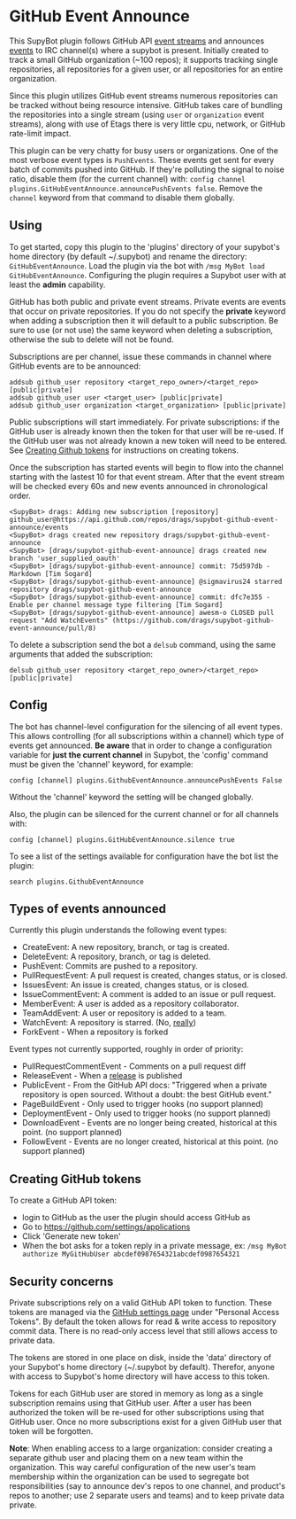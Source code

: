 # GitHub Event Announce

This SupyBot plugin follows GitHub API [event streams](https://developer.github.com/v3/activity/events/) and announces [events](https://developer.github.com/v3/activity/events/types/) to IRC channel(s) where a supybot is present. Initially created to track a small GitHub organization (~100 repos); it supports tracking single repositories, all repositories for a given user, or all repositories for an entire organization.

Since this plugin utilizes GitHub event streams numerous repositories can be tracked without being resource intensive. GitHub takes care of bundling the repositories into a single stream (using `user` or `organization` event streams), along with use of Etags there is very little cpu, network, or GitHub rate-limit impact.

This plugin can be very chatty for busy users or organizations. One of the most verbose event types is `PushEvents`. These events get sent for every batch of commits pushed into GitHub. If they're polluting the signal to noise ratio, disable them (for the current channel) with: `config channel plugins.GitHubEventAnnounce.announcePushEvents false`. Remove the `channel` keyword from that command to disable them globally.

## Using

To get started, copy this plugin to the 'plugins' directory of your supybot's home directory (by default ~/.supybot) and rename the directory: `GitHubEventAnnounce`. Load the plugin via the bot with `/msg MyBot load GitHubEventAnnounce`. Configuring the plugin requires a Supybot user with at least the **admin** capability.

GitHub has both public and private event streams. Private events are events that occur on private repositories. If you do not specify the **private** keyword when adding a subscription then it will default to a public subscription. Be sure to use (or not use) the same keyword when deleting a subscription, otherwise the sub to delete will not be found.

Subscriptions are per channel, issue these commands in channel where GitHub events are to be announced:

	addsub github_user repository <target_repo_owner>/<target_repo> [public|private]
	addsub github_user user <target_user> [public|private]
	addsub github_user organization <target_organization> [public|private]

Public subscriptions will start immediately. For private subscriptions: if the GitHub user is already known then the token for that user will be re-used. If the GitHub user was not already known a new token will need to be entered. See [Creating Github tokens](#creating-github-tokens) for instructions on creating tokens.

Once the subscription has started events will begin to flow into the channel starting with the lastest 10 for that event stream. After that the event stream will be checked every 60s and new events announced in chronological order.

	<SupyBot> drags: Adding new subscription [repository] github_user@https://api.github.com/repos/drags/supybot-github-event-announce/events
	<SupyBot> drags created new repository drags/supybot-github-event-announce
	<SupyBot> [drags/supybot-github-event-announce] drags created new branch 'user_supplied_oauth'
	<SupyBot> [drags/supybot-github-event-announce] commit: 75d597db - Markdown [Tim Sogard]
	<SupyBot> [drags/supybot-github-event-announce] @sigmavirus24 starred repository drags/supybot-github-event-announce
	<SupyBot> [drags/supybot-github-event-announce] commit: dfc7e355 - Enable per channel message type filtering [Tim Sogard]
	<SupyBot> [drags/supybot-github-event-announce] awesm-o CLOSED pull request "Add WatchEvents" (https://github.com/drags/supybot-github-event-announce/pull/8)

To delete a subscription send the bot a `delsub` command, using the same arguments that added the subscription:

	delsub github_user repository <target_repo_owner>/<target_repo> [public|private]

## Config

The bot has channel-level configuration for the silencing of all event types. This allows controlling (for all subscriptions within a channel) which type of events get announced. **Be aware** that in order to change a configuration variable for **just the current channel** in Supybot, the 'config' command must be given the 'channel' keyword, for example:

	config [channel] plugins.GithubEventAnnounce.announcePushEvents False

Without the 'channel' keyword the setting will be changed globally.

Also, the plugin can be silenced for the current channel or for all channels with:

	config [channel] plugins.GitHubEventAnnounce.silence true

To see a list of the settings available for configuration have the bot list the plugin:

    search plugins.GithubEventAnnounce

## Types of events announced

Currently this plugin understands the following event types:

- CreateEvent: A new repository, branch, or tag is created.
- DeleteEvent: A repository, branch, or tag is deleted.
- PushEvent: Commits are pushed to a repository.
- PullRequestEvent: A pull request is created, changes status, or is closed.
- IssuesEvent: An issue is created, changes status, or is closed.
- IssueCommentEvent: A comment is added to an issue or pull request.
- MemberEvent: A user is added as a repository collaborator.
- TeamAddEvent: A user or repository is added to a team.
- WatchEvent: A repository is starred. (No, [really](https://developer.github.com/changes/2012-9-5-watcher-api/))
- ForkEvent - When a repository is forked

Event types not currently supported, roughly in order of priority:

- PullRequestCommentEvent - Comments on a pull request diff
- ReleaseEvent - When a [release](https://developer.github.com/v3/repos/releases/) is published
- PublicEvent - From the GitHub API docs: "Triggered when a private repository is open sourced. Without a doubt: the best GitHub event."
- PageBuildEvent - Only used to trigger hooks (no support planned)
- DeploymentEvent - Only used to trigger hooks (no support planned)
- DownloadEvent - Events are no longer being created, historical at this point. (no support planned)
- FollowEvent - Events are no longer created, historical at this point. (no support planned)

## Creating GitHub tokens

To create a GitHub API token:

- login to GitHub as the user the plugin should access GitHub as
- Go to https://github.com/settings/applications
- Click 'Generate new token'
- When the bot asks for a token reply in a private message, ex: `/msg MyBot authorize MyGitHubUser abcdef0987654321abcdef0987654321`

## Security concerns

Private subscriptions rely on a valid GitHub API token to function. These tokens are managed via the [GitHub settings page](https://github.com/settings/applications) under "Personal Access Tokens". By default the token allows for read & write access to repository commit data. There is no read-only access level that still allows access to private data.

The tokens are stored in one place on disk, inside the 'data' directory of your Supybot's home directory (~/.supybot by default). Therefor, anyone with access to Supybot's home directory will have access to this token.

Tokens for each GitHub user are stored in memory as long as a single subscription remains using that GitHub user. After a user has been authorized the token will be re-used for other subscriptions using that GitHub user. Once no more subscriptions exist for a given GitHub user that token will be forgotten.

**Note**: When enabling access to a large organization: consider creating a separate github user and placing them on a new team within the organization. This way careful configuration of the new user's team membership within the organization can be used to segregate bot responsibilities (say to announce dev's repos to one channel, and product's repos to another; use 2 separate users and teams) and to keep private data private.
